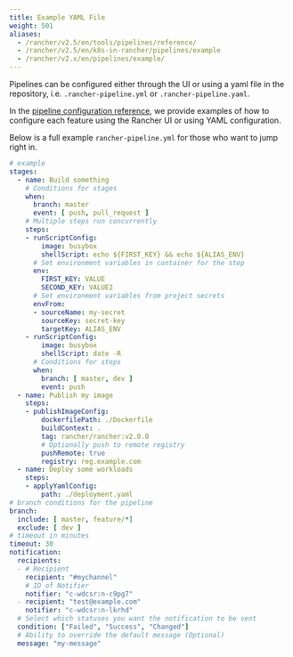 ```yaml
---
title: Example YAML File
weight: 501
aliases:
  - /rancher/v2.5/en/tools/pipelines/reference/
  - /rancher/v2.5/en/k8s-in-rancher/pipelines/example
  - /rancher/v2.x/en/pipelines/example/
---
```


Pipelines can be configured either through the UI or using a yaml file in the repository, i.e. `.rancher-pipeline.yml` or `.rancher-pipeline.yaml`.

In the [pipeline configuration reference](k8s-in-rancher/pipelines/config), we provide examples of how to configure each feature using the Rancher UI or using YAML configuration.

Below is a full example `rancher-pipeline.yml` for those who want to jump right in.

```yaml
# example
stages:
  - name: Build something
    # Conditions for stages
    when:
      branch: master
      event: [ push, pull_request ]
    # Multiple steps run concurrently
    steps:
    - runScriptConfig:
        image: busybox
        shellScript: echo ${FIRST_KEY} && echo ${ALIAS_ENV}
      # Set environment variables in container for the step
      env:
        FIRST_KEY: VALUE
        SECOND_KEY: VALUE2
      # Set environment variables from project secrets
      envFrom:
      - sourceName: my-secret
        sourceKey: secret-key
        targetKey: ALIAS_ENV
    - runScriptConfig:
        image: busybox
        shellScript: date -R
      # Conditions for steps
      when:
        branch: [ master, dev ]
        event: push
  - name: Publish my image
    steps:
    - publishImageConfig:
        dockerfilePath: ./Dockerfile
        buildContext: .
        tag: rancher/rancher:v2.0.0
        # Optionally push to remote registry
        pushRemote: true
        registry: reg.example.com
  - name: Deploy some workloads
    steps:
    - applyYamlConfig:
        path: ./deployment.yaml
# branch conditions for the pipeline
branch:
  include: [ master, feature/*]
  exclude: [ dev ]
# timeout in minutes
timeout: 30
notification:
  recipients:
  - # Recipient
    recipient: "#mychannel"
    # ID of Notifier
    notifier: "c-wdcsr:n-c9pg7"
  - recipient: "test@example.com"
    notifier: "c-wdcsr:n-lkrhd"
  # Select which statuses you want the notification to be sent  
  condition: ["Failed", "Success", "Changed"]
  # Ability to override the default message (Optional)
  message: "my-message"
```
